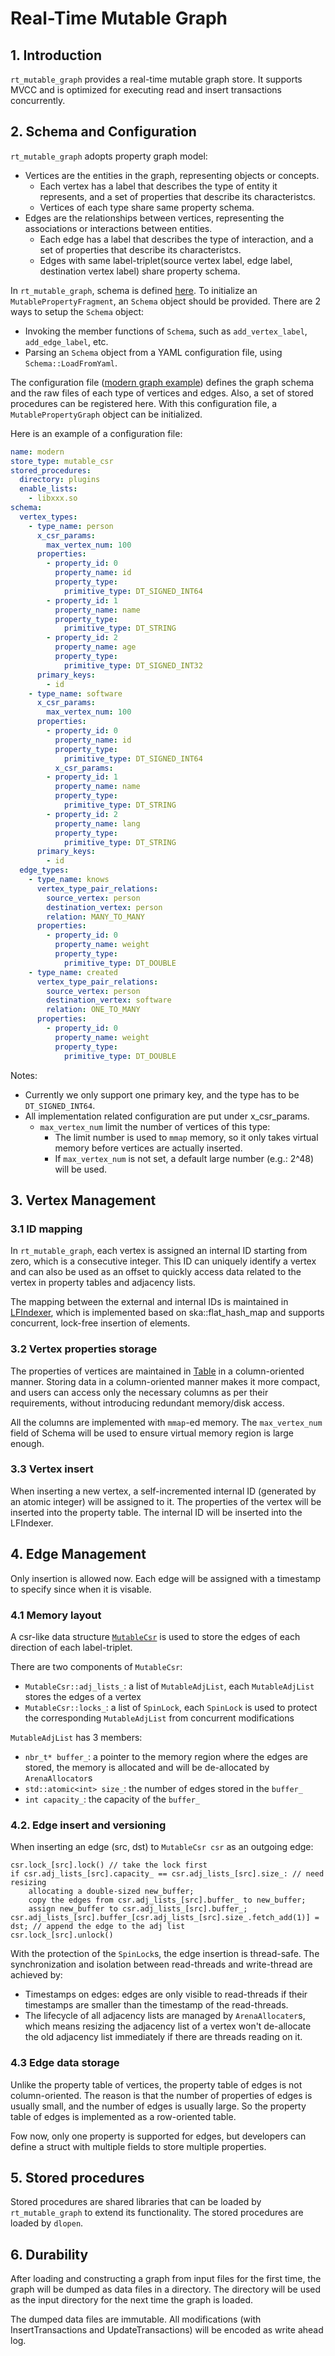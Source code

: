 # Real-Time Mutable Graph

## 1. Introduction

`rt_mutable_graph` provides a real-time mutable graph store. It supports MVCC and is optimized for executing read and insert transactions concurrently.

## 2. Schema and Configuration

`rt_mutable_graph` adopts property graph model:

- Vertices are the entities in the graph, representing objects or concepts.
    - Each vertex has a label that describes the type of entity it represents, and a set of properties that describe its characteristcs.
    - Vertices of each type share same property schema.
- Edges are the relationships between vertices, representing the associations or interactions between entities.
    - Each edge has a label that describes the type of interaction, and a set of properties that describe its characteristcs.
    - Edges with same label-triplet(source vertex label, edge label, destination vertex label) share property schema.

In `rt_mutable_graph`, schema is defined [here](./schema.h). To initialize an `MutablePropertyFragment`, an `Schema` object should be provided. There are 2 ways to setup the `Schema` object:

- Invoking the member functions of `Schema`, such as `add_vertex_label`, `add_edge_label`, etc.
- Parsing an `Schema` object from a YAML configuration file, using `Schema::LoadFromYaml`.

The configuration file ([modern graph example](./modern_graph/modern_graph.yaml)) defines the graph schema and the raw files of each type of vertices and edges. Also, a set of stored procedures can be registered here. With this configuration file, a `MutablePropertyGraph` object can be initialized.

Here is an example of a configuration file:

```yaml
name: modern
store_type: mutable_csr
stored_procedures:
  directory: plugins
  enable_lists:
    - libxxx.so
schema:
  vertex_types:
    - type_name: person
      x_csr_params:
        max_vertex_num: 100
      properties:
        - property_id: 0
          property_name: id
          property_type:
            primitive_type: DT_SIGNED_INT64
        - property_id: 1
          property_name: name
          property_type:
            primitive_type: DT_STRING
        - property_id: 2
          property_name: age
          property_type:
            primitive_type: DT_SIGNED_INT32
      primary_keys:
        - id
    - type_name: software
      x_csr_params:
        max_vertex_num: 100
      properties:
        - property_id: 0
          property_name: id
          property_type:
            primitive_type: DT_SIGNED_INT64
          x_csr_params:
        - property_id: 1
          property_name: name
          property_type:
            primitive_type: DT_STRING
        - property_id: 2
          property_name: lang
          property_type:
            primitive_type: DT_STRING
      primary_keys:
        - id
  edge_types:
    - type_name: knows
      vertex_type_pair_relations:
        source_vertex: person
        destination_vertex: person
        relation: MANY_TO_MANY
      properties:
        - property_id: 0
          property_name: weight
          property_type:
            primitive_type: DT_DOUBLE
    - type_name: created
      vertex_type_pair_relations:
        source_vertex: person
        destination_vertex: software
        relation: ONE_TO_MANY 
      properties:
        - property_id: 0
          property_name: weight
          property_type:
            primitive_type: DT_DOUBLE
```

Notes:

- Currently we only support one primary key, and the type has to be `DT_SIGNED_INT64`.
- All implementation related configuration are put under x_csr_params.
  - `max_vertex_num` limit the number of vertices of this type:
    - The limit number is used to `mmap` memory, so it only takes virtual memory before vertices are actually inserted.
    - If `max_vertex_num` is not set, a default large number (e.g.: 2^48) will be used.

## 3. Vertex Management

### 3.1 ID mapping

In `rt_mutable_graph`, each vertex is assigned an internal ID starting from zero, which is a consecutive integer. This ID can uniquely identify a vertex and can also be used as an offset to quickly access data related to the vertex in property tables and adjacency lists. 

The mapping between the external and internal IDs is maintained in [LFIndexer](../../utils/id_indexer.h), which is implemented based on ska::flat_hash_map and supports concurrent, lock-free insertion of elements.

### 3.2 Vertex properties storage

The properties of vertices are maintained in [Table](../../utils/property/table.h) in a column-oriented manner. Storing data in a column-oriented manner makes it more compact, and users can access only the necessary columns as per their requirements, without introducing redundant memory/disk access.

All the columns are implemented with `mmap`-ed memory. The `max_vertex_num` field of Schema will be used to ensure virtual memory region is large enough.

### 3.3 Vertex insert

When inserting a new vertex, a self-incremented internal ID (generated by an atomic integer) will be assigned to it. The properties of the vertex will be inserted into the property table. The internal ID will be inserted into the LFIndexer.

## 4. Edge Management

 Only insertion is allowed now. Each edge will be assigned with a timestamp to specify since when it is visable.

### 4.1 Memory layout

A csr-like data structure [`MutableCsr`](./mutable_csr.h) is used to store the edges of each direction of each label-triplet.

There are two components of `MutableCsr`:

- `MutableCsr::adj_lists_`: a list of `MutableAdjList`, each `MutableAdjList` stores the edges of a vertex
- `MutableCsr::locks_`: a list of `SpinLock`, each `SpinLock` is used to protect the corresponding `MutableAdjList` from concurrent modifications

`MutableAdjList` has 3 members:

- `nbr_t* buffer_`: a pointer to the memory region where the edges are stored, the memory is allocated and will be de-allocated by `ArenaAllocator`s
- `std::atomic<int> size_`: the number of edges stored in the `buffer_`
- `int capacity_`: the capacity of the `buffer_`

### 4.2. Edge insert and versioning

When inserting an edge (src, dst) to `MutableCsr csr` as an outgoing edge:

```
csr.lock_[src].lock() // take the lock first
if csr.adj_lists_[src].capacity_ == csr.adj_lists_[src].size_: // need resizing
    allocating a double-sized new_buffer;
    copy the edges from csr.adj_lists_[src].buffer_ to new_buffer;
    assign new_buffer to csr.adj_lists_[src].buffer_;
csr.adj_lists_[src].buffer_[csr.adj_lists_[src].size_.fetch_add(1)] = dst; // append the edge to the adj list
csr.lock_[src].unlock()
```

With the protection of the `SpinLock`s, the edge insertion is thread-safe. The synchronization and isolation between read-threads and write-thread are achieved by:

- Timestamps on edges: edges are only visible to read-threads if their timestamps are smaller than the timestamp of the read-threads.
- The lifecycle of all adjacency lists are managed by `ArenaAllocater`s, which means resizing the adjacency list of a vertex won't de-allocate the old adjacency list immediately if there are threads reading on it.


### 4.3 Edge data storage

Unlike the property table of vertices, the property table of edges is not column-oriented. The reason is that the number of properties of edges is usually small, and the number of edges is usually large. So the property table of edges is implemented as a row-oriented table.

Fow now, only one property is supported for edges, but developers can define a struct with multiple fields to store multiple properties.


## 5. Stored procedures

Stored procedures are shared libraries that can be loaded by `rt_mutable_graph` to extend its functionality. The stored procedures are loaded by `dlopen`.


## 6. Durability

After loading and constructing a graph from input files for the first time, the graph will be dumped as data files in a directory. The directory will be used as the input directory for the next time the graph is loaded. 

The dumped data files are immutable. All modifications (with InsertTransactions and UpdateTransactions) will be encoded as write ahead log.
